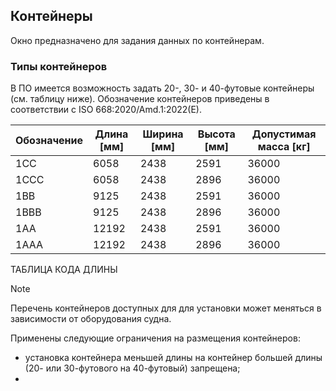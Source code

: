 ## Контейнеры
Окно предназначено для задания данных по контейнерам.

### Типы контейнеров
В ПО имеется возможность задать 20-, 30- и 40-футовые контейнеры (см. таблицу ниже). Обозначение контейнеров приведены в соответствии с ISO 668:2020/Amd.1:2022(E).

| Обозначение | Длина [мм]| Ширина [мм] | Высота [мм]| Допустимая масса [кг]|
|-------------|-----------|-------------|------------|----------------------|
| 1СС         | 6058      | 2438        | 2591       | 36000                |
| 1ССC        | 6058      | 2438        | 2896       | 36000                |
| 1BB         | 9125      | 2438        | 2591       | 36000                |
| 1BBB        | 9125      | 2438        | 2896       | 36000                |
| 1AA         | 12192     | 2438        | 2591       | 36000                |
| 1AAA        | 12192     | 2438        | 2896       | 36000                |


ТАБЛИЦА КОДА ДЛИНЫ

> [!NOTE]
> Перечень контейнеров доступных для для установки может меняться в зависимости от оборудования судна.

Применены следующие ограничения на размещения контейнеров:
- установка контейнера меньшей длины на контейнер большей длины (20- или 30-футового на 40-футовый) запрещена;
- 